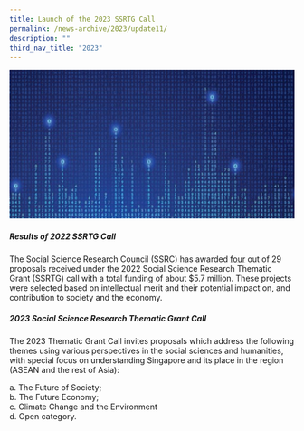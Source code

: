 ```yaml
---
title: Launch of the 2023 SSRTG Call
permalink: /news-archive/2023/update11/
description: ""
third_nav_title: "2023"
---
```

![](/images/updates5.jpg)

##### **Results of 2022 SSRTG Call**

The Social Science Research Council (SSRC) has awarded  [four](https://www.ssrc.edu.sg/grant-recipients/2022/ssrtg2022/) out of 29 proposals received under the 2022 Social Science Research Thematic Grant (SSRTG) call with a total funding of about $5.7 million. These projects were selected  based on intellectual merit and their potential impact on, and contribution to society and the economy.

##### **2023 Social Science Research Thematic Grant Call**
The 2023 Thematic Grant Call invites proposals which address the following themes using various perspectives in the social sciences and humanities, with special focus on understanding Singapore and its place in the region (ASEAN and the rest of Asia):

 a\. The Future of Society;<br>
 b\. The Future Economy;<br>
 c\. Climate Change and the Environment<br>
 d\. Open category.